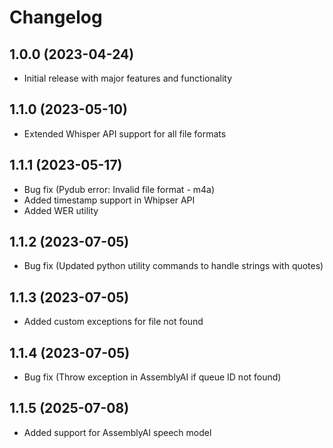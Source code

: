 # Changelog

## 1.0.0 (2023-04-24)
* Initial release with major features and functionality

## 1.1.0 (2023-05-10)
* Extended Whisper API support for all file formats

## 1.1.1 (2023-05-17)
* Bug fix (Pydub error: Invalid file format - m4a)
* Added timestamp support in Whipser API
* Added WER utility

## 1.1.2 (2023-07-05)
* Bug fix (Updated python utility commands to handle strings with quotes)

## 1.1.3 (2023-07-05)
* Added custom exceptions for file not found

## 1.1.4 (2023-07-05)
* Bug fix (Throw exception in AssemblyAI if queue ID not found)

## 1.1.5 (2025-07-08)
* Added support for AssemblyAI speech model